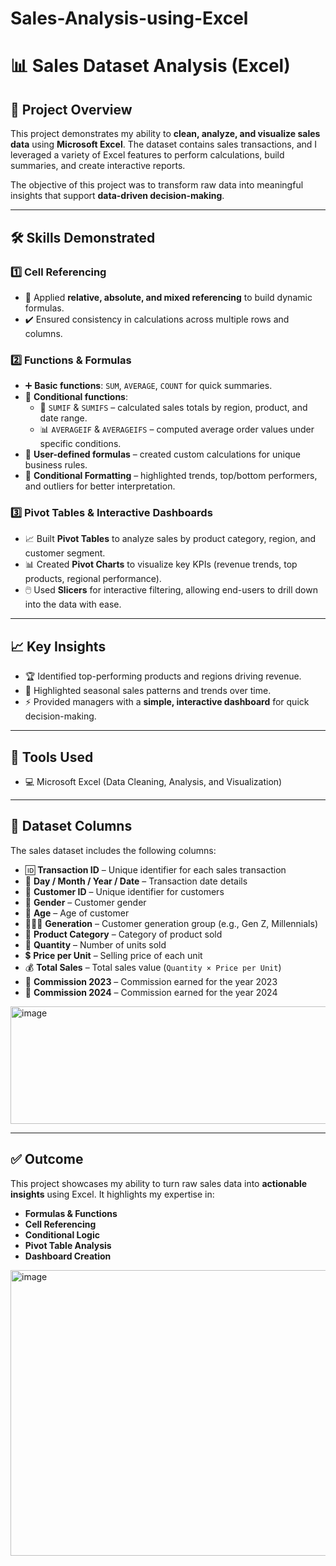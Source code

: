# Sales-Analysis-using-Excel
# 📊 Sales Dataset Analysis (Excel)

## 🔎 Project Overview
This project demonstrates my ability to **clean, analyze, and visualize sales data** using **Microsoft Excel**. The dataset contains sales transactions, and I leveraged a variety of Excel features to perform calculations, build summaries, and create interactive reports.  

The objective of this project was to transform raw data into meaningful insights that support **data-driven decision-making**.  

---

## 🛠️ Skills Demonstrated

### 1️⃣ Cell Referencing
- 🔗 Applied **relative, absolute, and mixed referencing** to build dynamic formulas.  
- ✔️ Ensured consistency in calculations across multiple rows and columns.  

### 2️⃣ Functions & Formulas
- ➕ **Basic functions**: `SUM`, `AVERAGE`, `COUNT` for quick summaries.  
- 🎯 **Conditional functions**:  
  - 📌 `SUMIF` & `SUMIFS` – calculated sales totals by region, product, and date range.  
  - 📊 `AVERAGEIF` & `AVERAGEIFS` – computed average order values under specific conditions.  
- 🧮 **User-defined formulas** – created custom calculations for unique business rules.  
- 🎨 **Conditional Formatting** – highlighted trends, top/bottom performers, and outliers for better interpretation.  

### 3️⃣ Pivot Tables & Interactive Dashboards
- 📈 Built **Pivot Tables** to analyze sales by product category, region, and customer segment.  
- 📊 Created **Pivot Charts** to visualize key KPIs (revenue trends, top products, regional performance).  
- 🖱️ Used **Slicers** for interactive filtering, allowing end-users to drill down into the data with ease.  

---

## 📈 Key Insights
- 🏆 Identified top-performing products and regions driving revenue.  
- 📅 Highlighted seasonal sales patterns and trends over time.  
- ⚡ Provided managers with a **simple, interactive dashboard** for quick decision-making.  

---

## 🧰 Tools Used
- 💻 Microsoft Excel (Data Cleaning, Analysis, and Visualization)  

---

## 📂 Dataset Columns
The sales dataset includes the following columns:

- 🆔 **Transaction ID** – Unique identifier for each sales transaction  
- 📅 **Day / Month / Year / Date** – Transaction date details  
- 🙍 **Customer ID** – Unique identifier for customers  
- 🚻 **Gender** – Customer gender  
- 🎂 **Age** – Age of customer  
- 👨‍👩‍👧 **Generation** – Customer generation group (e.g., Gen Z, Millennials)  
- 🛒 **Product Category** – Category of product sold  
- 🔢 **Quantity** – Number of units sold  
- 💲 **Price per Unit** – Selling price of each unit  
- 💰 **Total Sales** – Total sales value (`Quantity × Price per Unit`)  
- 🏦 **Commission 2023** – Commission earned for the year 2023  
- 🏦 **Commission 2024** – Commission earned for the year 2024  
<img width="1495" height="188" alt="image" src="https://github.com/user-attachments/assets/e2128c5f-ce08-4cae-9349-6397956e9889" />

---

## ✅ Outcome
This project showcases my ability to turn raw sales data into **actionable insights** using Excel. It highlights my expertise in:  

- **Formulas & Functions**  
- **Cell Referencing**  
- **Conditional Logic**  
- **Pivot Table Analysis**  
- **Dashboard Creation**  
  
<img width="762" height="457" alt="image" src="https://github.com/user-attachments/assets/87bc4bb2-cb1e-4f53-aa64-c31222df3cd7" />

